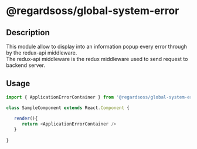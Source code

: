 # @regardsoss/global-system-error

## Description

This module allow to display into an information popup every error through by the redux-api middleware.  
The redux-api middleware is the redux middleware used to send request to backend server.

## Usage

```js
import { ApplicationErrorContainer } from '@regardsoss/global-system-error'

class SampleComponent extends React.Component {
   
   render(){
      return <ApplicationErrorContainer />
   }
   
}

```
